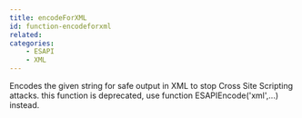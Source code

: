```yaml
---
title: encodeForXML
id: function-encodeforxml
related:
categories:
    - ESAPI
    - XML
---
```


Encodes the given string for safe output in XML to stop Cross Site Scripting attacks.
		this function is deprecated, use function ESAPIEncode('xml',...) instead.